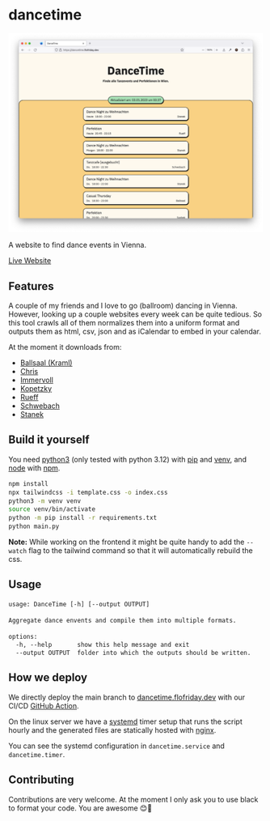 # dancetime 

![screenshot](screenshot.png)

A website to find dance events in Vienna.

[Live Website](https://dancetime.flofriday.dev/)

## Features 

A couple of my friends and I love to go (ballroom) dancing in Vienna. However, 
looking up a couple websites every week can be quite tedious. So this tool
crawls all of them normalizes them into a uniform format and outputs them as 
html, csv, json and as iCalendar to embed in your calendar.

At the moment it downloads from:
- [Ballsaal (Kraml)](https://www.ballsaal.at/termine_tickets/?no_cache=1)
- [Chris](https://www.tanzschulechris.at/perfektionen/tanzcafe_wien_1)
- [Immervoll](https://www.tanzschule-immervoll.at/events/)
- [Kopetzky](https://kopetzky.at/Perfektion)
- [Rueff](https://tanzschulerueff.at/)
- [Schwebach](https://schwebach.at/events/)
- [Stanek](https://tanzschulestanek.at/)

## Build it yourself

You need [python3](https://www.python.org/downloads/) (only tested with python 3.12)
with [pip](https://pip.pypa.io/en/stable/) and [venv](https://docs.python.org/3/library/venv.html), and [node](https://nodejs.org/en/) with [npm](https://www.npmjs.com/package/npm).

```bash
npm install
npx tailwindcss -i template.css -o index.css
python3 -m venv venv
source venv/bin/activate
python -m pip install -r requirements.txt
python main.py
```

**Note:** While working on the frontend it might be quite handy to add the
`--watch` flag to the tailwind command so that it will automatically rebuild the 
css.

## Usage

```
usage: DanceTime [-h] [--output OUTPUT]

Aggregate dance envents and compile them into multiple formats.

options:
  -h, --help       show this help message and exit
  --output OUTPUT  folder into which the outputs should be written.
```

## How we deploy

We directly deploy the main branch to [dancetime.flofriday.dev](https://dancetime.flofriday.dev)
with our CI/CD [GitHub Action](https://docs.github.com/en/actions).

On the linux server we have a [systemd](https://systemd.io/) timer setup that 
runs the script hourly and the generated files are statically hosted with 
[nginx](https://nginx.org/en/).

You can see the systemd configuration in `dancetime.service` and 
`dancetime.timer`.

## Contributing

Contributions are very welcome. At the moment I only ask you to use black to 
format your code. You are awesome 😊🎉